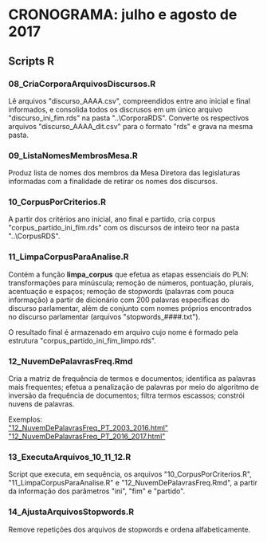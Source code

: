 ﻿# CRONOGRAMA: julho e agosto de 2017

## Scripts R

### 08_CriaCorporaArquivosDiscursos.R

Lê arquivos "discurso_AAAA.csv", compreendidos entre ano inicial e final informados, e consolida todos os discrusos em um único arquivo "discurso_ini_fim.rds" na pasta "..\\CorporaRDS". Converte os respectivos arquivos "discurso_AAAA_dit.csv" para o formato "rds" e grava na mesma pasta.

### 09_ListaNomesMembrosMesa.R

Produz lista de nomes dos membros da Mesa Diretora das legislaturas informadas com a finalidade de retirar os nomes dos discursos.

### 10_CorpusPorCriterios.R

A partir dos critérios ano inicial, ano final e partido, cria corpus "corpus_partido_ini_fim.rds" com os discursos de inteiro teor na pasta "..\\CorpusRDS".

### 11_LimpaCorpusParaAnalise.R

Contém a função **limpa_corpus** que efetua as etapas essenciais do PLN: transformações para minúscula; remoção de números, pontuação, plurais, acentuação e espaços; remoção de stopwords (palavras com pouca informação) a partir de dicionário com 200 palavras específicas do discurso parlamentar, além de conjunto com nomes próprios encontrados no discurso parlamentar (arquivos "stopwords_####.txt").

O resultado final é armazenado em arquivo cujo nome é formado pela estrutura "corpus_partido_ini_fim_limpo.rds".

### 12_NuvemDePalavrasFreq.Rmd

Cria a matriz de frequência de termos e documentos; identifica as palavras mais frequentes; efetua a penalização de palavras por meio do algoritmo de inversão da frequência de documentos; filtra termos escassos; constrói nuvens de palavras.

Exemplos:  
["12_NuvemDePalavrasFreq_PT_2003_2016.html"](http://htmlpreview.github.com/?https://github.com/Fpschwartz1/DiscursoDeputados/blob/master/03_2017JulAgo/12_NuvemDePalavrasFreq_PT_2003_2016.html)  
["12_NuvemDePalavrasFreq_PT_2016_2017.html"](http://htmlpreview.github.com/?https://github.com/Fpschwartz1/DiscursoDeputados/blob/master/03_2017JulAgo/12_NuvemDePalavrasFreq_PT_2016_2017.html)

### 13_ExecutaArquivos_10_11_12.R

Script que executa, em sequência, os arquivos "10_CorpusPorCriterios.R", "11_LimpaCorpusParaAnalise.R" e "12_NuvemDePalavrasFreq.Rmd", a partir da informação dos parâmetros "ini", "fim" e "partido".

### 14_AjustaArquivosStopwords.R

Remove repetições dos arquivos de stopwords e ordena alfabeticamente.
